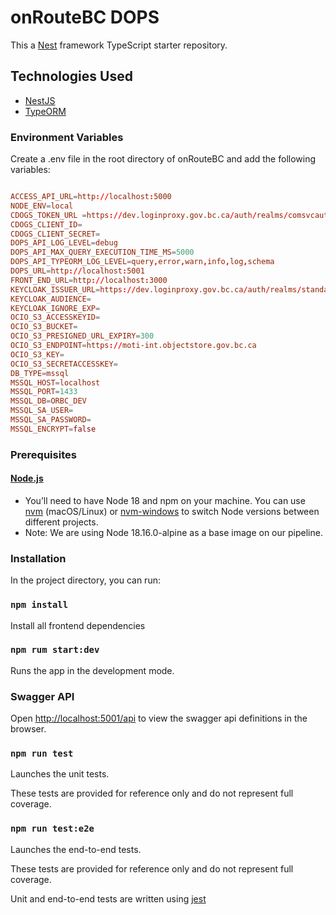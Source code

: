#  onRouteBC DOPS

This a [Nest](https://github.com/nestjs/nest) framework TypeScript starter repository. 

## Technologies Used
- [NestJS](https://nestjs.com/)
- [TypeORM](https://typeorm.io/)

### Environment Variables

Create a .env file in the root directory of onRouteBC and add the following variables:

```conf

ACCESS_API_URL=http://localhost:5000
NODE_ENV=local
CDOGS_TOKEN_URL =https://dev.loginproxy.gov.bc.ca/auth/realms/comsvcauth/protocol/openid-connect/token
CDOGS_CLIENT_ID=
CDOGS_CLIENT_SECRET=
DOPS_API_LOG_LEVEL=debug
DOPS_API_MAX_QUERY_EXECUTION_TIME_MS=5000
DOPS_API_TYPEORM_LOG_LEVEL=query,error,warn,info,log,schema
DOPS_URL=http://localhost:5001
FRONT_END_URL=http://localhost:3000
KEYCLOAK_ISSUER_URL=https://dev.loginproxy.gov.bc.ca/auth/realms/standard
KEYCLOAK_AUDIENCE=
KEYCLOAK_IGNORE_EXP=
OCIO_S3_ACCESSKEYID=
OCIO_S3_BUCKET=
OCIO_S3_PRESIGNED_URL_EXPIRY=300
OCIO_S3_ENDPOINT=https://moti-int.objectstore.gov.bc.ca
OCIO_S3_KEY=
OCIO_S3_SECRETACCESSKEY=
DB_TYPE=mssql
MSSQL_HOST=localhost
MSSQL_PORT=1433
MSSQL_DB=ORBC_DEV
MSSQL_SA_USER=
MSSQL_SA_PASSWORD=
MSSQL_ENCRYPT=false

```


### Prerequisites

#### [Node.js](https://nodejs.org/en/)

- You’ll need to have Node 18 and npm on your machine. You can use [nvm](https://github.com/nvm-sh/nvm#installation) (macOS/Linux) or [nvm-windows](https://github.com/coreybutler/nvm-windows#node-version-manager-nvm-for-windows) to switch Node versions between different projects.
- Note: We are using Node 18.16.0-alpine as a base image on our pipeline.

### Installation

In the project directory, you can run:

### `npm install`

Install all frontend dependencies

### `npm rum start:dev`

Runs the app in the development mode.

### Swagger API
Open [http://localhost:5001/api](http://localhost:5001/api) to view the swagger api definitions in the browser.

### `npm run test`

Launches the unit tests.

These tests are provided for reference only and do not represent full coverage.

### `npm run test:e2e`

Launches the end-to-end tests.

These tests are provided for reference only and do not represent full coverage.

Unit and end-to-end tests are written using [jest](https://jestjs.io/)

